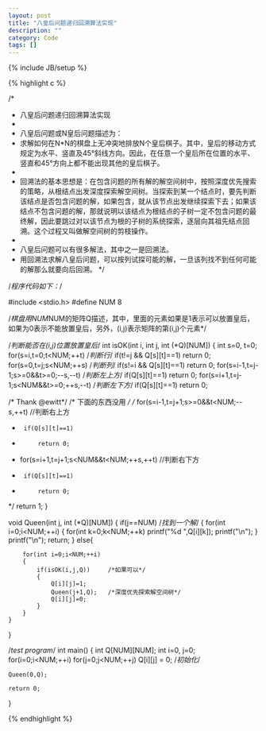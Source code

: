 ```yaml
---
layout: post
title: "八皇后问题递归回溯算法实现"
description: ""
category: Code
tags: []
---
```

{% include JB/setup %}

{% highlight c %}

/*
 * 八皇后问题递归回溯算法实现
 *
 * 八皇后问题或N皇后问题描述为：
 * 求解如何在N*N的棋盘上无冲突地排放N个皇后棋子。其中，皇后的移动方式规定为水平、竖直及45°斜线方向。因此，在任意一个皇后所在位置的水平、竖直和45°方向上都不能出现其他的皇后棋子。
 *
 * 回溯法的基本思想是：在包含问题的所有解的解空间树中，按照深度优先搜索的策略，从根结点出发深度探索解空间树。当探索到某一个结点时，要先判断该结点是否包含问题的解，如果包含，就从该节点出发继续探索下去；如果该结点不包含问题的解，那就说明以该结点为根结点的子树一定不包含问题的最终解，因此要跳过对以该节点为根的子树的系统探索，逐层向其祖先结点回溯。这个过程又叫做解空间树的剪枝操作。
 *
 * 八皇后问题可以有很多解法，其中之一是回溯法。
 * 用回溯法求解八皇后问题，可以按列试探可能的解，一旦该列找不到任何可能的解那么就要向后回溯。
 */

/*程序代码如下：*/

#include <stdio.h>
#define NUM 8

/*棋盘用NUM*NUM的矩阵Q描述，其中，里面的元素如果是1表示可以放置皇后，如果为0表示不能放置皇后，另外，(i,j)表示矩阵的第(i,j)个元素*/

/*判断能否在(i,j)位置放置皇后*/
int isOK(int i, int j, int (*Q)[NUM])
{
    int s=0, t=0;
    for(s=i,t=0;t<NUM;++t)      /*判断行*/
        if(t!=j && Q[s][t]==1)
            return 0;
    for(s=0,t=j;s<NUM;++s)      /*判断列*/
        if(s!=i && Q[s][t]==1)
            return 0;
    for(s=i-1,t=j-1;s>=0&&t>=0;--s,--t)   /*判断左上方*/
        if(Q[s][t]==1)
            return 0;
    for(s=i+1,t=j-1;s<NUM&&t>=0;++s,--t)   /*判断左下方*/
        if(Q[s][t]==1)
            return 0;

/* Thank @ewitt*/
/* 下面的东西没用 */
/*    for(s=i-1,t=j+1;s>=0&&t<NUM;--s,++t)   //判断右上方
 *      if(Q[s][t]==1)
 *          return 0;
 *  for(s=i+1,t=j+1;s<NUM&&t<NUM;++s,++t)   //判断右下方
 *      if(Q[s][t]==1)
 *          return 0;

*/
    return 1;
}

void Queen(int j, int (*Q)[NUM])
{
    if(j==NUM)      /*找到一个解*/
    {
        for(int i=0;i<NUM;++i)
        {
            for(int k=0;k<NUM;++k)
                printf("%d ",Q[i][k]);
            printf("\n");
        }
        printf("\n");
        return;
    }
    else{

        for(int i=0;i<NUM;++i)
        {
            if(isOK(i,j,Q))     /*如果可以*/
            {
                Q[i][j]=1;
                Queen(j+1,Q);   /*深度优先探索解空间树*/
                Q[i][j]=0;
            }
        }
    }
}


/*test program*/
int main()
{
    int Q[NUM][NUM];
    int i=0, j=0;
    for(i=0;i<NUM;++i)
        for(j=0;j<NUM;++j)
            Q[i][j] = 0;   /*初始化*/

    Queen(0,Q);

    return 0;
}


{% endhighlight %}
